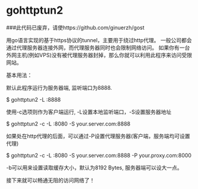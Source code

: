 gohttptun2
==========


###此代码已废弃，请使https://github.com/ginuerzh/gost

用go语言实现的基于https协议的tunnel，主要用于绕过http代理。 一般公司都会通过代理服务器连接外网，而代理服务器同时也会限制网络访问。 如果你有一台外网主机(例如VPS)没有被代理服务器封掉，那么你就可以利用此程序来访问受限网站。

基本用法：

默认此程序运行为服务器端, 监听端口为8888.

$ gohttptun2 -L :8888

使用-c选项则作为客户端运行, -L设置本地监听端口，-S设置服务器地址

$ gohttptun2 -c -L :8080 -S your.server.com:8888

如果处在http代理的后面，可以通过-P设置代理服务器(客户端，服务端均可设置代理)

$ gohttptun2 -c -L :8080 -S your.server.com:8888 -P your.proxy.com:8000

-b可以用来设置读取缓存大小，默认为8192 Bytes, 服务器端可以设大一点。

接下来就可以畅通无阻的访问网络了！
